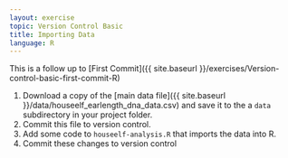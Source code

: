 ```yaml
---
layout: exercise
topic: Version Control Basic
title: Importing Data
language: R
---
```


This is a follow up to
[First Commit]({{ site.baseurl }}/exercises/Version-control-basic-first-commit-R)

1. Download a copy of the
  [main data file]({{ site.baseurl }}/data/houseelf_earlength_dna_data.csv) and
  save it to the a `data` subdirectory in your project folder.
2. Commit this file to version control.
3. Add some code to `houseelf-analysis.R` that imports the data into R.
4. Commit these changes to version control
